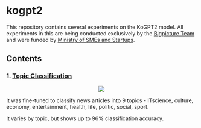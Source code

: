 # kogpt2
This repository contains several experiments on the KoGPT2 model.
All experiments in this are being conducted exclusively by the [Bigpicture Team](http://bigpicture.team) and were funded by [Ministry of SMEs and Startups](https://www.mss.go.kr).

## Contents

### 1. [Topic Classification](https://github.com/bigpicture-kr/kogpt2/blob/master/src/NewsTopicClassification.ipynb)

<p align="center">
  <img src="https://user-images.githubusercontent.com/9818523/175227722-e8b503fd-c957-4c9b-ac3b-ef259ca73469.png" />
</p>

It was fine-tuned to classify news articles into 9 topics - ITscience, culture, economy, entertainment, health, life, politic, social, sport.

It varies by topic, but shows up to 96% classification accuracy.
